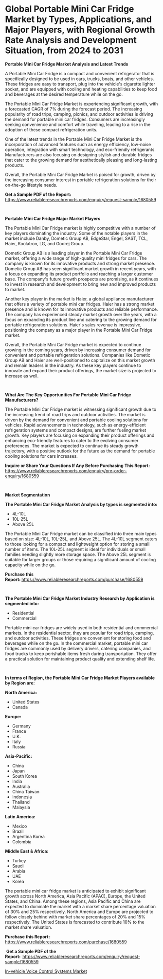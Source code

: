 <p><h1>Global Portable Mini Car Fridge Market by Types, Applications, and Major Players, with Regional Growth Rate Analysis and Development Situation, from 2024 to 2031</h1></p><p><strong>Portable Mini Car Fridge Market Analysis and Latest Trends</strong></p>
<p><p>A Portable Mini Car Fridge is a compact and convenient refrigerator that is specifically designed to be used in cars, trucks, boats, and other vehicles. These fridges are easy to transport, plug into the vehicle's cigarette lighter socket, and are equipped with cooling and heating capabilities to keep food and beverages at the desired temperature while on the go.</p><p>The Portable Mini Car Fridge Market is experiencing significant growth, with a forecasted CAGR of 7% during the forecast period. The increasing popularity of road trips, camping, picnics, and outdoor activities is driving the demand for portable mini car fridges. Consumers are increasingly seeking convenience and comfort while traveling, leading to a rise in the adoption of these compact refrigeration units.</p><p>One of the latest trends in the Portable Mini Car Fridge Market is the incorporation of advanced features such as energy efficiency, low-noise operation, integration with smart technology, and eco-friendly refrigerants. Manufacturers are also focusing on designing stylish and durable fridges that cater to the growing demand for aesthetically pleasing and long-lasting products.</p><p>Overall, the Portable Mini Car Fridge Market is poised for growth, driven by the increasing consumer interest in portable refrigeration solutions for their on-the-go lifestyle needs.</p></p>
<p><strong>Get a Sample PDF of the Report:&nbsp;</strong> <a href="https://www.reliableresearchreports.com/enquiry/request-sample/1680559">https://www.reliableresearchreports.com/enquiry/request-sample/1680559</a></p>
<p>&nbsp;</p>
<p><strong>Portable Mini Car Fridge Major Market Players</strong></p>
<p><p>The Portable Mini Car Fridge market is highly competitive with a number of key players dominating the industry. Some of the notable players in the market include Danby, Dometic Group AB, EdgeStar, Engel, SAST, TCL, Haier, Koolatron, LG, and Godrej Group.</p><p>Dometic Group AB is a leading player in the Portable Mini Car Fridge market, offering a wide range of high-quality mini fridges for cars. The company is known for its innovative products and strong market presence. Dometic Group AB has seen significant market growth in recent years, with a focus on expanding its product portfolio and reaching a larger customer base. The company's future growth prospects are promising, as it continues to invest in research and development to bring new and improved products to market.</p><p>Another key player in the market is Haier, a global appliance manufacturer that offers a variety of portable mini car fridges. Haier has a strong market presence and is known for its innovative products and reliable performance. The company has experienced steady market growth over the years, with a focus on expanding its product line and catering to the growing demand for portable refrigeration solutions. Haier's sales revenue is impressive, positioning the company as a major player in the Portable Mini Car Fridge market.</p><p>Overall, the Portable Mini Car Fridge market is expected to continue growing in the coming years, driven by increasing consumer demand for convenient and portable refrigeration solutions. Companies like Dometic Group AB and Haier are well-positioned to capitalize on this market growth and remain leaders in the industry. As these key players continue to innovate and expand their product offerings, the market size is projected to increase as well.</p></p>
<p>&nbsp;</p>
<p><strong>What Are The Key Opportunities For Portable Mini Car Fridge Manufacturers?</strong></p>
<p><p>The Portable Mini Car Fridge market is witnessing significant growth due to the increasing trend of road trips and outdoor activities. The market is driven by the demand for convenient and portable cooling solutions for vehicles. Rapid advancements in technology, such as energy-efficient refrigeration systems and compact designs, are further fueling market growth. Key players are focusing on expanding their product offerings and enhancing eco-friendly features to cater to the evolving consumer preferences. The market is expected to continue its steady growth trajectory, with a positive outlook for the future as the demand for portable cooling solutions for cars increases.</p></p>
<p><strong>Inquire or Share Your Questions If Any Before Purchasing This Report:</strong> <a href="https://www.reliableresearchreports.com/enquiry/pre-order-enquiry/1680559">https://www.reliableresearchreports.com/enquiry/pre-order-enquiry/1680559</a></p>
<p>&nbsp;</p>
<p><strong>Market Segmentation</strong></p>
<p><strong>The Portable Mini Car Fridge Market Analysis by types is segmented into:</strong></p>
<p><ul><li>4L-10L</li><li>10L-25L</li><li>Above 25L</li></ul></p>
<p><p>The Portable Mini Car Fridge market can be classified into three main types based on size: 4L-10L, 10L-25L, and Above 25L. The 4L-10L segment caters to those looking for a compact and lightweight option for storing a small number of items. The 10L-25L segment is ideal for individuals or small families needing slightly more storage space. The Above 25L segment is suitable for larger groups or those requiring a significant amount of cooling capacity while on the go.</p></p>
<p><strong>Purchase this Report:&nbsp;</strong><a href="https://www.reliableresearchreports.com/purchase/1680559">https://www.reliableresearchreports.com/purchase/1680559</a></p>
<p>&nbsp;</p>
<p><strong>The Portable Mini Car Fridge Market Industry Research by Application is segmented into:</strong></p>
<p><ul><li>Residential</li><li>Commercial</li></ul></p>
<p><p>Portable mini car fridges are widely used in both residential and commercial markets. In the residential sector, they are popular for road trips, camping, and outdoor activities. These fridges are convenient for storing food and beverages while on the go. In the commercial market, portable mini car fridges are commonly used by delivery drivers, catering companies, and food trucks to keep perishable items fresh during transportation. They offer a practical solution for maintaining product quality and extending shelf life.</p></p>
<p>&nbsp;</p>
<p><strong>In terms of Region, the Portable Mini Car Fridge Market Players available by Region are:</strong></p>
<p>
    <p> <strong> North America: </strong>
        <ul>
            <li>United States</li>
            <li>Canada</li>
        </ul>
        </p> 
    <p> <strong> Europe: </strong>
        <ul>
            <li>Germany</li>
            <li>France</li>
            <li>U.K.</li>
            <li>Italy</li>
            <li>Russia</li>
        </ul>
        </p> 
    <p> <strong> Asia-Pacific: </strong>
        <ul>
            <li>China</li>
            <li>Japan</li>
            <li>South Korea</li>
            <li>India</li>
            <li>Australia</li>
            <li>China Taiwan</li>
            <li>Indonesia</li>
            <li>Thailand</li>
            <li>Malaysia</li>
        </ul>
        </p> 
    <p> <strong> Latin America: </strong>
        <ul>
            <li>Mexico</li>
            <li>Brazil</li>
            <li>Argentina Korea</li>
            <li>Colombia</li>
        </ul>
        </p> 
    <p> <strong> Middle East & Africa: </strong>
        <ul>
            <li>Turkey</li>
            <li>Saudi</li>
            <li>Arabia</li>
            <li>UAE</li>
            <li>Korea</li>
        </ul>
    </p>
    </p>
<p><p>The portable mini car fridge market is anticipated to exhibit significant growth across North America, Asia Pacific (APAC), Europe, the United States, and China. Among these regions, Asia Pacific and China are expected to dominate the market with a market share percentage valuation of 30% and 25% respectively. North America and Europe are projected to follow closely behind with market share percentages of 20% and 15% respectively. The United States is forecasted to contribute 10% to the market share valuation.</p></p>
<p><strong>Purchase this Report: </strong><a href="https://www.reliableresearchreports.com/purchase/1680559">https://www.reliableresearchreports.com/purchase/1680559</a></p>
<p>&nbsp;<strong>Get a Sample PDF of the Report:&nbsp;&nbsp;</strong><a href="https://www.reliableresearchreports.com/enquiry/request-sample/1680559">https://www.reliableresearchreports.com/enquiry/request-sample/1680559</a></p>
<p><strong></strong></p>
<p><p><a href="https://cute-banjo-8ca.notion.site/In-vehicle-Voice-Control-Systems-Market-Size-2024-2031-Global-Industrial-Analysis-Key-Geographica-43085b877c794c5eaf6b76eaf3a5eb32">In-vehicle Voice Control Systems Market</a></p></p>